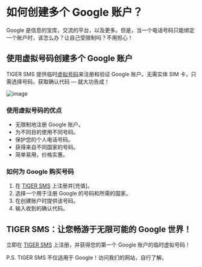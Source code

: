 # 如何创建多个 Google 账户？

Google 是信息的宝库，交流的平台，以及更多。但是，当一个电话号码只能绑定一个账户时，该怎么办？让自己受限制吗？不用担心！

## 使用虚拟号码创建多个 Google 账户

TIGER SMS 提供临时[虚拟号码](https://tiger-sms.com/?ref=276094)来注册和验证 Google 账户。无需实体 SIM 卡，只需选择号码，获取确认代码 — 就大功告成！

![image](https://github.com/chenpilaomao/google-acc/assets/169997993/c564563c-6e3d-4fd6-a1bc-2ef409617646)

### 使用虚拟号码的优点

- 无限制地注册 Google 账户。
- 为不同目的使用不同号码。
- 保护您的个人电话号码。
- 获得来自不同国家的号码。
- 简单易用，价格实惠。

### 如何为 Google 购买号码

1. 在 [TIGER SMS](https://tiger-sms.com/?ref=276094) 上注册并[充值]。
2. 选择一个用于注册 Google 的号码和所需的国家。
3. 在创建账户时提供该号码。
4. 输入收到的确认代码。

## TIGER SMS：让您畅游于无限可能的 Google 世界！

立即在 [TIGER SMS](https://tiger-sms.com/?ref=276094) 上注册，并获得您的第一个 Google 账户的临时虚拟号码！

P.S. TIGER SMS 不仅适用于 Google！访问我们的网站，自行了解。
